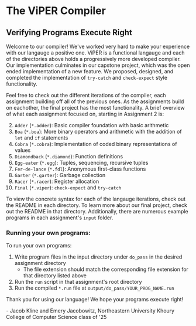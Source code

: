 # The ViPER Compiler
## Verifying Programs Execute Right

Welcome to our compiler! We've worked very hard to make your experience with our langauge a positive
one. ViPER is a functional langauge and each of the directories above holds a progressively more 
developed compiler. Our implementation culminates in our capstone project, which was the open ended 
implementation of a new feature. We proposed, designed, and completed the implementation of 
`try-catch` and `check-expect` style functionality.

Feel free to check out the different iterations of the compiler, each assignment building off all of 
the previous ones. As the assignments build on eachother, the final project has the most functionality. 
A brief overview of what each assignment focused on, starting in Assignment 2 is:

2. `Adder` (`*.adder`): Basic compiler foundation with basic arithmetic
3. `Boa` (`*.boa`): More binary operators and arithmetic with the addition of `let` and `if` statements
4. `Cobra` (`*.cobra`): Implementation of coded binary representations of values
5. `Diamondback` (`*.diamond`): Function definitions
6. `Egg-eater` (`*.egg`): Tuples, sequencing, recursive tuples
8. `Fer-de-lance` (`*.fdl`): Anonymous first-class functions
9. `Garter` (`*.garter`): Garbage collection
10. `Racer` (`*.racer`): Register allocation
11. `Final` (`*.viper`): `check-expect` and `try-catch`

To view the concrete syntax for each of the langauge iterations, check out the README in each
directory. To learn more about our final project, check out the README in that directory.
Additionally, there are numerous example programs in each assignment's `input` folder.

### Running your own programs:

To run your own programs:
1. Write program files in the input directory under `do_pass` in the desired assignment directory
    - The file extension should match the corresponding file extension for that directory listed above
3. Run the `run` script in that assignment's root directory
4. Run the compiled `*.run` file at `output/do_pass/YOUR_PROG_NAME.run`

Thank you for using our language! We hope your programs execute right!

\- Jacob Kline and Emery Jacobowitz, Northeastern University Khoury College of Computer Science class of '25